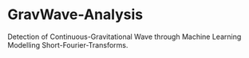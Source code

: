 # GravWave-Analysis

Detection of Continuous-Gravitational Wave through Machine Learning Modelling Short-Fourier-Transforms.
